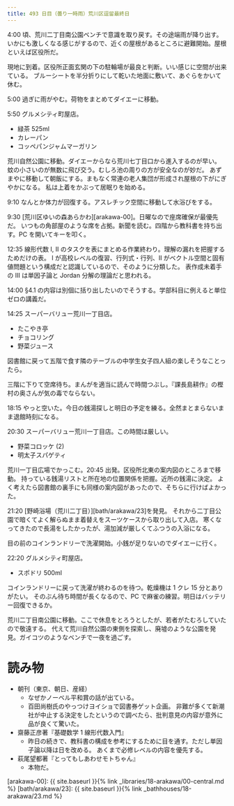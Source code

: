 ```yaml
---
title: 493 日目（曇り一時雨）荒川区逗留最終日
---
```


4:00 頃、荒川二丁目南公園ベンチで意識を取り戻す。その途端雨が降り出す。
いかにも激しくなる感じがするので、近くの屋根があるところに避難開始。屋根といえば区役所だ。

現地に到着。区役所正面玄関の下の駐輪場が最良と判断。いい感じに空間が出来ている。
ブルーシートを半分折りにして乾いた地面に敷いて、あぐらをかいて休む。

5:00 過ぎに雨がやむ。荷物をまとめてダイエーに移動。

5:50 グルメシティ町屋店。

* 緑茶 525ml
* カレーパン
* コッペパンジャムマーガリン

荒川自然公園に移動。ダイエーからなら荒川七丁目口から進入するのが早い。
蚊の小さいのが無数に飛び交う。むしろ池の周りの方が安全なのが妙だ。
あずまやに移動して朝飯にする。まもなく常連の老人集団が形成され屋根の下がにぎやかになる。
私は上着をかぶって居眠りを始める。

9:10 なんとか体力が回復する。アスレチック空間に移動して水浴びをする。

9:30 [荒川区ゆいの森あらかわ][arakawa-00]。日曜なので座席確保が最優先だ。
いつもの角部屋のような席を占拠。新聞を読む。四階から教科書を持ち出す。PC を開いてキーを叩く。

12:35 線形代数 I, II のタスクを表にまとめる作業終わり。理解の漏れを把握するためだけの表。
I が高校レベルの復習、行列式・行列、II がベクトル空間と固有値問題という構成だと認識しているので、そのように分類した。
表作成未着手の III は単因子論と Jordan 分解の理論だと思われる。

14:00 §4.1 の内容は別個に括り出したいのでそうする。学部科目に例えると単位ゼロの講義だ。

14:25 スーパーバリュー荒川一丁目店。

* たこやき亭
* チョコリング
* 野菜ジュース

図書館に戻って五階で食す隣のテーブルの中学生女子四人組の楽しそうなことったら。

三階に下りて空席待ち。まんがを適当に読んで時間つぶし。『課長島耕作』の樫村の奥さんが気の毒でならない。

18:15 やっと空いた。今日の銭湯探しと明日の予定を練る。全然まとまらないまま退館時刻になる。

20:30 スーパーバリュー荒川一丁目店。この時間は厳しい。

* 野菜コロッケ (2)
* 明太子スパゲティ

荒川一丁目広場でかっこむ。20:45 出発。区役所北東の案内図のところまで移動。
持っている銭湯リストと所在地の位置関係を把握。近所の銭湯に決定。
よく考えたら図書館の裏手にも同様の案内図があったので、そちらに行けばよかった。

21:20 [野崎浴場（荒川二丁目）][bath/arakawa/23]を発見。
それから二丁目公園で暗くてよく解らぬまま着替えをスーツケースから取り出して入店。
寒くなってきたので長湯をしたかったが、湯加減が厳しくてふつうの入浴になる。

目の前のコインランドリーで洗濯開始。小銭が足りないのでダイエーに行く。

22:20 グルメシティ町屋店。

* スポドリ 500ml

コインランドリーに戻って洗濯が終わるのを待つ。乾燥機は 1 クレ 15 分とありがたい。
そのぶん待ち時間が長くなるので、PC で麻雀の練習。明日はバッテリー回復できるか。

荒川二丁目南公園に移動。ここで休息をとろうとしたが、若者がたむろしていたので敬遠する。
代えて荒川自然公園の東側を探索し、廃墟のような公園を発見。ガイコツのようなベンチで一夜を過ごす。

# 読み物

* 朝刊（東京、朝日、産経）
  * なぜかノーベル平和賞の話が出ている。
  * 百田尚樹氏のやっつけヨイショで図書券ゲット企画。
    非難が多くて新潮社が中止する決定をしたというので調べたら、批判意見の内容が意外に品が良くて驚いた。
* 齋藤正彦著『基礎数学 1 線形代数入門』
  * 昨日の続きで、教科書の構成を参考にするために目を通す。ただし単因子論以降は日を改める。
    あくまで必修レベルの内容を優先する。
* 萩尾望都著『とってもしあわせモトちゃん』
  * 本物だ。

[arakawa-00]: {{ site.baseurl }}{% link _libraries/18-arakawa/00-central.md %}
[bath/arakawa/23]: {{ site.baseurl }}{% link _bathhouses/18-arakawa/23.md %}

